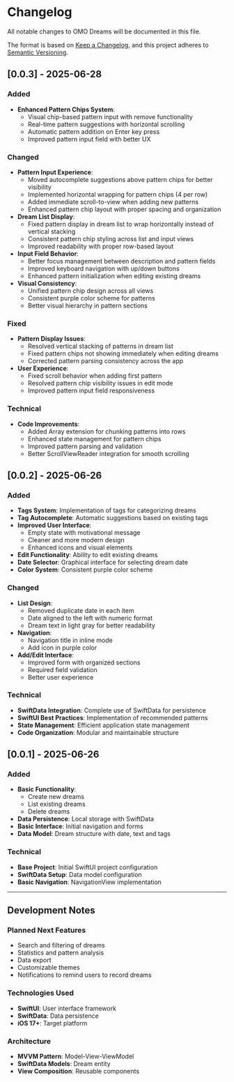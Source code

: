 # Changelog

All notable changes to OMO Dreams will be documented in this file.

The format is based on [Keep a Changelog](https://keepachangelog.com/en/1.0.0/),
and this project adheres to [Semantic Versioning](https://semver.org/spec/v2.0.0.html).

## [0.0.3] - 2025-06-28

### Added
- **Enhanced Pattern Chips System**: 
  - Visual chip-based pattern input with remove functionality
  - Real-time pattern suggestions with horizontal scrolling
  - Automatic pattern addition on Enter key press
  - Improved pattern input field with better UX

### Changed
- **Pattern Input Experience**:
  - Moved autocomplete suggestions above pattern chips for better visibility
  - Implemented horizontal wrapping for pattern chips (4 per row)
  - Added immediate scroll-to-view when adding new patterns
  - Enhanced pattern chip layout with proper spacing and organization
- **Dream List Display**:
  - Fixed pattern display in dream list to wrap horizontally instead of vertical stacking
  - Consistent pattern chip styling across list and input views
  - Improved readability with proper row-based layout
- **Input Field Behavior**:
  - Better focus management between description and pattern fields
  - Improved keyboard navigation with up/down buttons
  - Enhanced pattern initialization when editing existing dreams
- **Visual Consistency**:
  - Unified pattern chip design across all views
  - Consistent purple color scheme for patterns
  - Better visual hierarchy in pattern sections

### Fixed
- **Pattern Display Issues**:
  - Resolved vertical stacking of patterns in dream list
  - Fixed pattern chips not showing immediately when editing dreams
  - Corrected pattern parsing consistency across the app
- **User Experience**:
  - Fixed scroll behavior when adding first pattern
  - Resolved pattern chip visibility issues in edit mode
  - Improved pattern input field responsiveness

### Technical
- **Code Improvements**:
  - Added Array extension for chunking patterns into rows
  - Enhanced state management for pattern chips
  - Improved pattern parsing and validation
  - Better ScrollViewReader integration for smooth scrolling

## [0.0.2] - 2025-06-26

### Added
- **Tags System**: Implementation of tags for categorizing dreams
- **Tag Autocomplete**: Automatic suggestions based on existing tags
- **Improved User Interface**: 
  - Empty state with motivational message
  - Cleaner and more modern design
  - Enhanced icons and visual elements
- **Edit Functionality**: Ability to edit existing dreams
- **Date Selector**: Graphical interface for selecting dream date
- **Color System**: Consistent purple color scheme

### Changed
- **List Design**: 
  - Removed duplicate date in each item
  - Date aligned to the left with numeric format
  - Dream text in light gray for better readability
- **Navigation**: 
  - Navigation title in inline mode
  - Add icon in purple color
- **Add/Edit Interface**:
  - Improved form with organized sections
  - Required field validation
  - Better user experience

### Technical
- **SwiftData Integration**: Complete use of SwiftData for persistence
- **SwiftUI Best Practices**: Implementation of recommended patterns
- **State Management**: Efficient application state management
- **Code Organization**: Modular and maintainable structure

## [0.0.1] - 2025-06-26

### Added
- **Basic Functionality**: 
  - Create new dreams
  - List existing dreams
  - Delete dreams
- **Data Persistence**: Local storage with SwiftData
- **Basic Interface**: Initial navigation and forms
- **Data Model**: Dream structure with date, text and tags

### Technical
- **Base Project**: Initial SwiftUI project configuration
- **SwiftData Setup**: Data model configuration
- **Basic Navigation**: NavigationView implementation

---

## Development Notes

### Planned Next Features
- Search and filtering of dreams
- Statistics and pattern analysis
- Data export
- Customizable themes
- Notifications to remind users to record dreams

### Technologies Used
- **SwiftUI**: User interface framework
- **SwiftData**: Data persistence
- **iOS 17+**: Target platform

### Architecture
- **MVVM Pattern**: Model-View-ViewModel
- **SwiftData Models**: Dream entity
- **View Composition**: Reusable components 